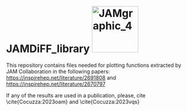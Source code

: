 # JAMDiFF_library <img width="125" alt="JAMgraphic_4" src="https://github.com/prokudin/JAMDiFF_library/assets/11931101/6aabe777-d903-4ab5-9588-e5e9f18d7c70">

This repository contains files needed for plotting functions extracted by JAM Collaboration in the following papers:
https://inspirehep.net/literature/2691808
and
https://inspirehep.net/literature/2670797

If any of the results are used in a publication, please, cite
\cite{Cocuzza:2023oam} and \cite{Cocuzza:2023vqs}

